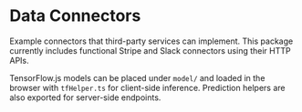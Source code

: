 # Data Connectors

Example connectors that third-party services can implement. This package currently includes functional Stripe and Slack connectors using their HTTP APIs.

TensorFlow.js models can be placed under `model/` and loaded in the browser with `tfHelper.ts` for client-side inference.
Prediction helpers are also exported for server-side endpoints.
